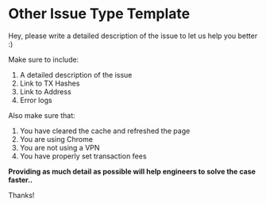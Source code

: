 # Other Issue Type Template

Hey, please write a detailed description of the issue to let us help you better :)

Make sure to include:
1. A detailed description of the issue
2. Link to TX Hashes
3. Link to Address
4. Error logs

Also make sure that:
1. You have cleared the cache and refreshed the page
2. You are using Chrome
3. You are not using a VPN
4. You have properly set transaction fees

**Providing as much detail as possible will help engineers to solve the case faster..**

Thanks!
